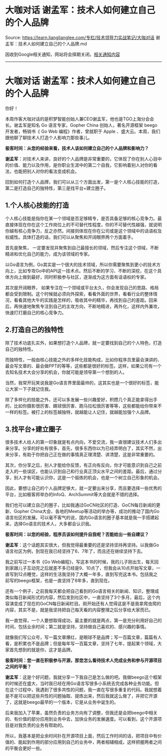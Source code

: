 # 大咖对话 谢孟军：技术人如何建立自己的个人品牌 

Source: https://learn.lianglianglee.com/专栏/技术领导力实战笔记/大咖对话 谢孟军：技术人如何建立自己的个人品牌.md

因收到Google相关通知，网站将会择期关闭。[相关通知内容](https://lumendatabase.org/notices/44265620)

---

# 大咖对话 谢孟军：技术人如何建立自己的个人品牌

你好！

本周作客大咖对话的是积梦智能创始人兼CEO谢孟军，他也是TGO上海分会会长。谢孟军是知名 Go 语言专家，Gopher China 创始人，著名开源框架 beego 开发者，畅销书《 Go Web 编程》作者，曾就职于 Apple 、盛大云。本周，我们跟他聊了聊技术人打造个人影响力那些事儿。

**极客时间：从您的经验来看，技术人该如何建立自己的个人品牌和影响力？**

**谢孟军**：对技术人来讲，良好的个人品牌是非常重要的，它体现了你在别人心目中的价值、能力以及作用，是你职业生涯中的第二个自我，它影响着别人对你的看法，也能把别人对你的看法变成机会。

回到如何打造个人品牌，我们可以从三个方面出发，第一是个人核心技能的打造，第二是打造自己的独特性，第三是找平台+建立圈子。

## 1.个人核心技能的打造

个人核心技能是指你在某一个领域是否足够精专，是否具备足够的核心竞争力。最直接体现在你在这个工作岗位上的不可替代性程度，你的不可替代性越强，就说明你越有核心竞争力，反之亦然。间接则体现在你在公司或是这个领域中的话语权及权威性。具体打造的话，我们可以从聚焦和开阔眼界两个方面着手。

首先是聚焦， 一定要发现并聚焦到自己最擅长的领域，然后专注这个领域，不断精进和优化自己的能力，成为该领域的专家。

以Go语言为例，Go其实是一个很大的技术领域，所以你需要聚焦到更小的技术方向上，比如专攻Go中的API这一技术点。然后不断的学习、不断的深挖，在这个具体方向上做到最好，同时积极参与社区，逐渐成为这方面有话语权的专家。

其次是开阔眼界， 如果专注在一个领域或平台太久，你会发现自己的思路、格局都会受到限制。这个时候就必须向外探索，看看外面的世界，看看行业的整体情况，看看其他大牛的实践是怎样的，吸收其中的精华，再找到自己的差距。回来后，再快速地聚焦专注到自己的主攻方向，不断地精进，再外化，这样内外兼攻，快速打打磨自己的核心竞争力。

## 2.打造自己的独特性

除了技术功底扎实外，如果想打造个人品牌，就一定要找到自己的个人特色，打造自己的独特性。

而独特性，一般由核心技能之外的多样化技能构成，比如你程序员里最会演讲的、最会写文章的、最会做PPT的等等，这些都是很好的标签。这样，如果公司有一个去知名技术大会分享的机会，你就可能是领导第一个想到的人。

当然，我常开玩笑说我是Go语言界里面最帅的，这其实也是一个很好的标签，能让大家一下子就记住我。

除了多样化的技能之外，还可以多发展一些兴趣爱好，积攒几个真正能拿得出手的，比如你摄影很厉害、踢球很厉害、跑马拉松很厉害等等，这些都能给你带来不一样的标签。被打上的标签越独特，就越能让人记住，就越能加强个人品牌。

## 3.找平台+建立圈子

很多技术人给人的第一印象就是有点内向，不爱交流，我一直很建议技术人们多出来分享。分享的好处有很多，首先，很多东西你以为已经弄明白了，其实不然，出来分享，有助于你把自己正在做的事情真正理清楚、讲清楚，这是非常重要的。

其次，你分享之后，别人才能给你反馈，有正向有反向，你才可能意识到自己之前走入的一些误区，也能认识到自己和行业真正顶尖水平之间的差距。最后，通过分享，别人才有可能认识你，这是一个锻炼的机会，也是一个树立自己形象的机会。

因此，要想让自己的个人品牌足够大，就一定要出来分享，而且要选择一些优秀的平台，比如极客邦举办的InfoQ、ArchSummit等大会就是不错的选择。

我们也可以建立自己的圈子，比如我通过GoCN社区的打造、GoCN每日新闻的更新、Gopher China大会、各地的Meetup等活动的举办等，成功的推动了国内Go语言社区的发展。可以毫不客气的说，国内Go语言的圈子基本就是我一手搭建起来，选择Go语言的技术人，大多都会认识我。

**极客时间：以您的经验，程序员该如何提升自我呢？否能给出一些自建议？**

**谢孟军**：这个话题其实很大，但我觉得最重要的还是坚持坚持再坚持。以我做Go语言社区为例，到现在我已经坚持了6、7年了，而且还在继续坚持下去。

我之前写过一本书《Go Web编程》，写这本书的时候，我的儿子刚出生，每天回到家跟儿子互动完之后就差不多已经是9、10点了，但我会从10点开始写文章，一直写到12点睡觉，这样的生活我坚持了大概一年多，直到写完这本书。包括我之前写的beego框架，也是一直坚持了6年多，直到现在。

还有一个例子，之前我每天都会把自己看到的Go语言相关的新闻、知识，整理成类似每日新闻形式的内容，然后发到社区中，一直坚持了3个多月，最后，这个内容演变成了现在的GoCN每日新闻栏目。刚开始还有人觉得这是不是我拿爬虫爬的内容，其实不是，就是我坚持把自己每天看的内容整理之后分享给大家而已。

我一直觉得，一个人要想取得成功，最主要的就是两点，第一是充分利用好自己的时间，包括业余时间；第二就是坚持，坚持做自己喜欢的、感兴趣的事情。

就像我们写公众号，写一篇文章爆红，是眼球不是品牌；写一百篇文章，篇篇有人看，是积累也不是品牌；但是每年写一百篇文章，坚持了七年，提起某个领域，大家首先想到的就是你，这才是品牌。

**极客时间：您一直在积极参与开源，那您怎么看待技术人完成业务和参与开源项目之间的平衡？**

**谢孟军**：这是个好问题，我就分享一下我自己是怎么做的吧。我做beego这个框架的时候还在盛大，当时我已经在用Go语言写很多小系统去完成各种业务功能。但在这个过程中，我遇到了很多共性的问题，我一直在写很多重复的代码。我就想着是不是可以把这些共性的问题抽取、提炼出来，然后我就这么做了，并把它开源了，这就是beego最早的一个版本，它是从业务中诞生的。

后来我加入了苹果，虽然负责的业务方向有了调整，但我还是会把beego中相关的、有价值的部分应用到业务中去，加快业务的发展速度。可以看到，这个开源项目是对我负责的业务有帮助的。

所以，我基本是把业余时间扑在开源项目上面，然后工作时间的话，把项目中有价值的、能起到作用的部分应用到自己的业务中，两者相辅相成，这样把握两者之间的平衡会更好一些。